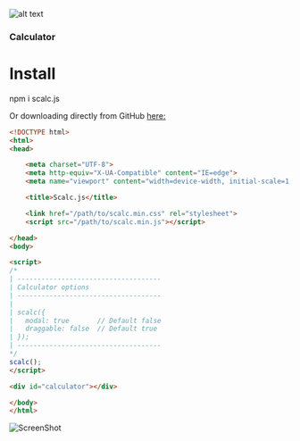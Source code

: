 ![alt text](https://raw.githubusercontent.com/Renexo-git/Scalc.js/master/img/scalc.png)
### Calculator

# Install

npm i scalc.js

Or downloading directly from GitHub [here: ](https://github.com/Renexo-git/Scalc.js/archive/refs/heads/master.zip)

```html
<!DOCTYPE html>
<html>
<head>

    <meta charset="UTF-8">
    <meta http-equiv="X-UA-Compatible" content="IE=edge">
    <meta name="viewport" content="width=device-width, initial-scale=1, maximum-scale=1, user-scalable=no">

    <title>Scalc.js</title>

    <link href="/path/to/scalc.min.css" rel="stylesheet">
    <script src="/path/to/scalc.min.js"></script>

</head>
<body>

<script>
/*
| ------------------------------------
| Calculator options
| ------------------------------------
|
| scalc({
|   modal: true       // Default false
|   draggable: false  // Default true
| });
| ------------------------------------
*/
scalc();
</script>

<div id="calculator"></div>

</body>
</html>
```

![ScreenShot](https://raw.githubusercontent.com/Renexo-git/Scalc.js/master/img/screenshot.png)
